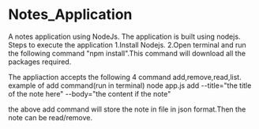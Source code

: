 # Notes_Application
A notes application using NodeJs.
The application is built using nodejs.
Steps to execute the application
1.Install Nodejs.
2.Open terminal and run the following command "npm install".This command will download all the packages required.

The appliaction accepts the following 4 command add,remove,read,list.
example of add command(run in terminal)
node app.js add --title="the title of the note here" --body="the content if the note"

the above add command will store the note in file in json format.Then the note can be read/remove. 

